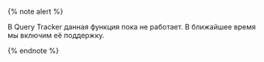 {% note alert %}

В Query Tracker данная функция пока не работает. В ближайшее время мы включим её поддержку.

{% endnote %}